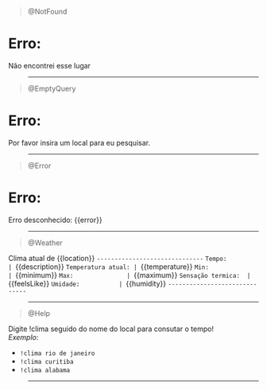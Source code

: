 > @NotFound

# Erro:

Não encontrei esse lugar

> ---

> @EmptyQuery

# Erro:

Por favor insira um local para eu pesquisar.

> ---

> @Error

# Erro:

Erro desconhecido: {{error}}

> ---

> @Weather

Clima atual de {{location}}
`------------------------------`
`Tempo:             | `{{description}}
`Temperatura atual: | `{{temperature}}
`Min:               | `{{minimum}}
`Max:               | `{{maximum}}
`Sensação termica:  | `{{feelsLike}}
`Umidade:           | `{{humidity}}
`------------------------------`

> ---

> @Help

Digite !clima seguido do nome do local para consutar o tempo!
<br>
_Exemplo_:

- `!clima rio de janeiro`
- `!clima curitiba`
- `!clima alabama`

> ---
